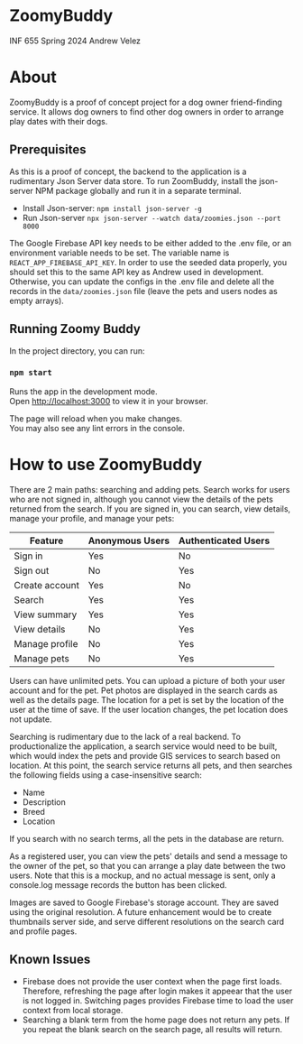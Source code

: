 # ZoomyBuddy

INF 655 Spring 2024
Andrew Velez

# About

ZoomyBuddy is a proof of concept project for a dog owner friend-finding service. It allows dog owners to find other dog
owners in order to arrange play dates with their dogs.

## Prerequisites

As this is a proof of concept, the backend to the application is a rudimentary Json Server data store. To run ZoomBuddy,
install the json-server NPM package globally and run it in a separate terminal.

- Install Json-server: `npm install json-server -g`
- Run Json-server `npx json-server --watch data/zoomies.json --port 8000`

The Google Firebase API key needs to be either added to the .env file, or an environment variable needs to be set.
The variable name is `REACT_APP_FIREBASE_API_KEY`. In order to use the seeded data properly, you should set this to
the same API key as Andrew used in development. Otherwise, you can update the configs in the .env file and
delete all the records in the `data/zoomies.json` file (leave the pets and users nodes as empty arrays).

## Running Zoomy Buddy

In the project directory, you can run:

### `npm start`

Runs the app in the development mode.\
Open [http://localhost:3000](http://localhost:3000) to view it in your browser.

The page will reload when you make changes.\
You may also see any lint errors in the console.

# How to use ZoomyBuddy

There are 2 main paths: searching and adding pets. Search works for users who are not signed in, although you cannot
view the details of the pets returned from the search. If you are signed in, you can search, view details, manage
your profile, and manage your pets:

| Feature        | Anonymous Users | Authenticated Users |
| -------------- | --------------- | ------------------- |
| Sign in        | Yes             | No                  |
| Sign out       | No              | Yes                 |
| Create account | Yes             | No                  |
| Search         | Yes             | Yes                 |
| View summary   | Yes             | Yes                 |
| View details   | No              | Yes                 |
| Manage profile | No              | Yes                 |
| Manage pets    | No              | Yes                 |

Users can have unlimited pets. You can upload a picture of both your user account and for the pet. Pet photos are
displayed in the search cards as well as the details page. The location for a pet is set by the location of the
user at the time of save. If the user location changes, the pet location does not update.

Searching is rudimentary due to the lack of a real backend. To productionalize the application, a search service
would need to be built, which would index the pets and provide GIS services to search based on location. At this
point, the search service returns all pets, and then searches the following fields using a case-insensitive search:

- Name
- Description
- Breed
- Location

If you search with no search terms, all the pets in the database are return.

As a registered user, you can view the pets' details and send a message to the owner of the pet, so that
you can arrange a play date between the two users. Note that this is a mockup, and no actual message is sent,
only a console.log message records the button has been clicked.

Images are saved to Google Firebase's storage account. They are saved using the original resolution. A future
enhancement would be to create thumbnails server side, and serve different resolutions on the search card and
profile pages.

## Known Issues

- Firebase does not provide the user context when the page first loads. Therefore, refreshing the page after login
  makes it appeear that the user is not logged in. Switching pages provides Firebase time to load the user context
  from local storage.
- Searching a blank term from the home page does not return any pets. If you repeat the blank search on the search
  page, all results will return.
